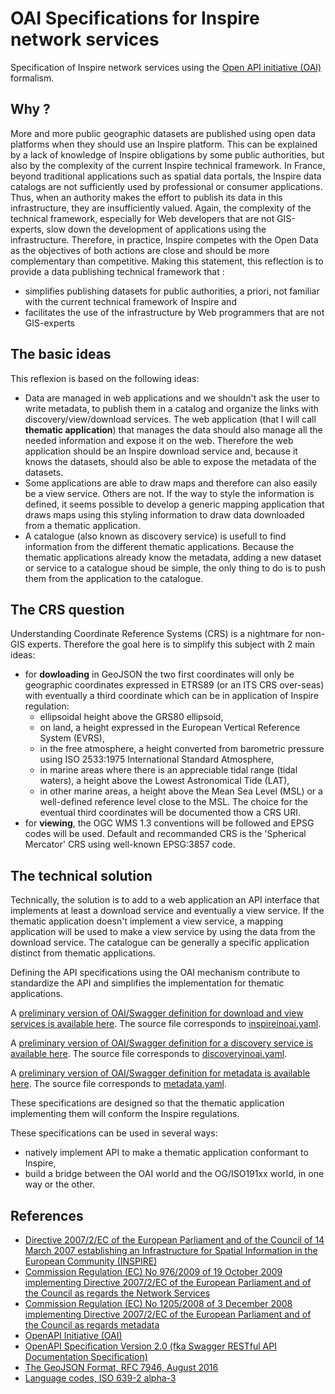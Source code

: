# OAI Specifications for Inspire network services

Specification of Inspire network services using the [Open API initiative (OAI)](https://www.openapis.org/) formalism.

## Why ?

More and more public geographic datasets are published using open data platforms when they should use an Inspire platform.
This can be explained by a lack of knowledge of Inspire obligations by some public authorities, but also by the complexity of the current Inspire technical framework.
In France, beyond traditional applications such as spatial data portals, the Inspire data catalogs are not sufficiently used by professional or consumer applications.
Thus, when an authority makes the effort to publish its data in this infrastructure, they are insufficiently valued. Again, the complexity of the technical framework, especially for Web developers that are not GIS-experts, slow down the development of applications using the infrastructure.
Therefore, in practice, Inspire competes with the Open Data as the objectives of both actions are close and should be more complementary than competitive.
  Making this statement, this reflection is to provide a data publishing technical framework that :
  * simplifies publishing datasets for public authorities, a priori, not familiar with the current technical framework of Inspire and
  * facilitates the use of the infrastructure by Web programmers that are not GIS-experts

## The basic ideas

This reflexion is based on the following ideas:
  * Data are managed in web applications and we shouldn't ask the user to write metadata, to publish them in a catalog
    and organize the links with discovery/view/download services.
    The web application (that I will call **thematic application**) that manages the data should also manage all the
    needed information and expose it on the web.
    Therefore the web application should be an Inspire download service
    and, because it knows the datasets, should also be able to expose the metadata of the datasets.
  * Some applications are able to draw maps and therefore can also easily be a view service.
    Others are not. If the way to style the information is defined, it seems possible to develop a generic mapping
    application that draws maps using this styling information to draw data downloaded from a thematic application.
  * A catalogue (also known as discovery service) is usefull to find information from the different thematic
    applications.
    Because the thematic applications already know the metadata, adding a new dataset or service to a catalogue shoud be
    simple, the only thing to do is to push them from the application to the catalogue.

## The CRS question

Understanding Coordinate Reference Systems (CRS) is a nightmare for non-GIS experts.
Therefore the goal here is to simplify this subject with 2 main ideas:
  * for **dowloading** in GeoJSON the two first coordinates will only be geographic coordinates expressed in ETRS89
    (or an ITS CRS over-seas)
    with eventually a third coordinate which can be in application of Inspire regulation:
      * ellipsoidal height above the GRS80 ellipsoid,
      * on land, a height expressed in the European Vertical Reference System (EVRS),
      * in the free atmosphere, a height converted from barometric pressure using ISO 2533:1975 International Standard
        Atmosphere,
      * in marine areas where there is an appreciable tidal range (tidal waters), a height above the Lowest Astronomical
        Tide (LAT),
      * in other marine areas, a height above the Mean Sea Level (MSL) or a well-defined reference level close to the
        MSL.
    The choice for the eventual third coordinates will be documented thow a CRS URI.
  * for **viewing**, the OGC WMS 1.3 conventions will be followed and EPSG codes will be used.
    Default and recommanded CRS is the 'Spherical Mercator' CRS using well-known EPSG:3857 code.

## The technical solution

Technically, the solution is to add to a web application an API interface that implements at least a download service
and eventually a view service.
If the thematic application doesn't implement a view service, a mapping application will be used to make a view service
by using the data from the download service.
The catalogue can be generally a specific application distinct from thematic applications.

Defining the API specifications using the OAI mechanism contribute to standardize the API
and simplifies the implementation for thematic applications.

A [preliminary version of OAI/Swagger definition for download and view services is available here](https://app.swaggerhub.com/apis/benoitdavidfr/inspireinoai).
The source file corresponds to
[inspireinoai.yaml](https://raw.githubusercontent.com/benoitdavidfr/inspireinoai/master/inspireinoai.yaml).

A [preliminary version of OAI/Swagger definition for a discovery service is available here](https://app.swaggerhub.com/apis/benoitdavidfr/discoveryinoai).
The source file corresponds to
[discoveryinoai.yaml](https://raw.githubusercontent.com/benoitdavidfr/inspireinoai/master/discoveryinoai.yaml).

A [preliminary version of OAI/Swagger definition for metadata is available here](https://app.swaggerhub.com/apis/benoitdavidfr/metadatainoai).
The source file corresponds to
[metadata.yaml](https://raw.githubusercontent.com/benoitdavidfr/inspireinoai/master/metadata.yaml).

These specifications are designed so that the thematic application implementing them will conform
the Inspire regulations.

These specifications can be used in several ways:
  * natively implement API to make a thematic application conformant to Inspire,
  * build a bridge between the OAI world and the OG/ISO191xx world, in one way or the other.

## References

* [Directive 2007/2/EC of the European Parliament and of the Council of 14 March 2007 establishing an Infrastructure
  for Spatial Information in the European Community (INSPIRE)](http://data.europa.eu/eli/dir/2007/2/oj)
* [Commission Regulation (EC) No 976/2009 of 19 October 2009 implementing Directive 2007/2/EC of the European
  Parliament and of the Council as regards the Network Services ](http://data.europa.eu/eli/reg/2009/976/2014-12-31)
* [Commission Regulation (EC) No 1205/2008 of 3 December 2008 implementing Directive 2007/2/EC of the European
  Parliament and of the Council as regards metadata](http://data.europa.eu/eli/reg/2008/1205/oj)
* [OpenAPI Initiative (OAI)](https://www.openapis.org/)
* [OpenAPI Specification Version 2.0 (fka Swagger RESTful API Documentation 
  Specification)](https://github.com/OAI/OpenAPI-Specification/blob/master/versions/2.0.md)
* [The GeoJSON Format, RFC 7946, August 2016](https://tools.ietf.org/html/rfc7946)
* [Language codes, ISO 639-2 alpha-3](https://fr.wikipedia.org/wiki/Liste_des_codes_ISO_639-2)
  